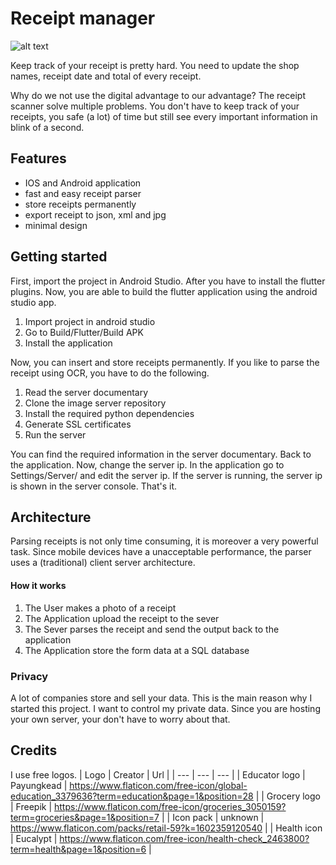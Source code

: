 # Receipt manager

![alt text](https://i.imgur.com/wkWHO3u.png)

Keep track of your receipt is pretty hard. You need to update the shop names, 
receipt date and total of every receipt.

Why do we not use the digital advantage to our advantage? The receipt scanner solve multiple problems. 
You don't have to keep track of your receipts, you safe (a lot) of time but still see 
every important information in blink of a second.

## Features
- IOS and Android application
- fast and easy receipt parser
- store receipts permanently
- export receipt to json, xml and jpg
- minimal design

## Getting started
First, import the project in Android Studio. After you have to install the flutter plugins.
Now, you are able to build the flutter application using the android studio app.

1. Import project in android studio
2. Go to Build/Flutter/Build APK
3. Install the application

Now, you can insert and store receipts permanently. If you like to parse the receipt using OCR, you
have to do the following.

1. Read the server documentary
2. Clone the image server repository
3. Install the required python dependencies
4. Generate SSL certificates
5. Run the server

You can find the required information in the server documentary. Back to the application. Now,
change the server ip. In the application go to Settings/Server/ and edit the server ip.
If the server is running, the server ip is shown in the server console. That's it.

## Architecture
Parsing receipts is not only time consuming, it is moreover a very powerful task. 
Since mobile devices have a unacceptable performance, the parser uses a (traditional) client server architecture.

#### How it works
1. The User makes a photo of a receipt
2. The Application upload the receipt to the sever
3. The Sever parses the receipt and send the output back to the application
4. The Application store the form data at a SQL database

### Privacy
A lot of companies store and sell your data. This is the main reason why I started this project. 
I want to control my private data. Since you are hosting your own server, your don't have to
worry about that.

## Credits
I use free logos.
| Logo | Creator | Url |
| --- | --- | --- |
| Educator logo | Payungkead | https://www.flaticon.com/free-icon/global-education_3379636?term=education&page=1&position=28 |
| Grocery logo | Freepik | https://www.flaticon.com/free-icon/groceries_3050159?term=groceries&page=1&position=7 |
| Icon pack | unknown | https://www.flaticon.com/packs/retail-59?k=1602359120540 |
| Health icon |  Eucalypt | https://www.flaticon.com/free-icon/health-check_2463800?term=health&page=1&position=6 |
